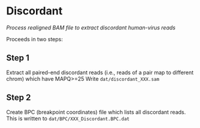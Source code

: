 # Discordant
*Process realigned BAM file to extract discordant human-virus reads*

Proceeds in two steps:

## Step 1

Extract all paired-end discordant reads (i.e., reads of a pair map to different chrom) which have MAPQ>=25
Write `dat/discordant_XXX.sam`

## Step 2

Create BPC (breakpoint coordinates) file which lists all discordant reads.
This is written to `dat/BPC/XXX_Discordant.BPC.dat`

